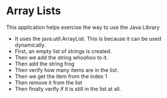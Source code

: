 # Array Lists

This application helps exercise the way to use the Java Library
- It uses the java.util.ArrayList. This is because it can be used dynamically.
- First, an empty list of strings is created.
- Then we add the string whoohoo to it.
- Then add the string frog
- Then verify how many items are in the list.
- Then we get the item from the index 1
- Then remove it from the list
- Then finally verify if it is still in the list at all.
